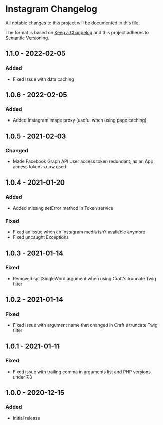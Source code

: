 # Instagram Changelog

All notable changes to this project will be documented in this file.

The format is based on [Keep a Changelog](http://keepachangelog.com/) and this project adheres to [Semantic Versioning](http://semver.org/).

## 1.1.0 - 2022-02-05
### Added
- Fixed issue with data caching

## 1.0.6 - 2022-02-05
### Added
- Added Instagram image proxy (useful when using page caching)

## 1.0.5 - 2021-02-03
### Changed
- Made Facebook Graph API User access token redundant, as an App access token is now used

## 1.0.4 - 2021-01-20
### Added
- Added missing setError method in Token service

### Fixed
- Fixed an issue when an Instagram media isn’t available anymore
- Fixed uncaught Exceptions

## 1.0.3 - 2021-01-14
### Fixed
- Removed splitSingleWord argument when using Craft's truncate Twig filter

## 1.0.2 - 2021-01-14
### Fixed
- Fixed issue with argument name that changed in Craft's truncate Twig filter

## 1.0.1 - 2021-01-11
### Fixed
- Fixed issue with trailing comma in arguments list and PHP versions under 7.3

## 1.0.0 - 2020-12-15
### Added
- Initial release
